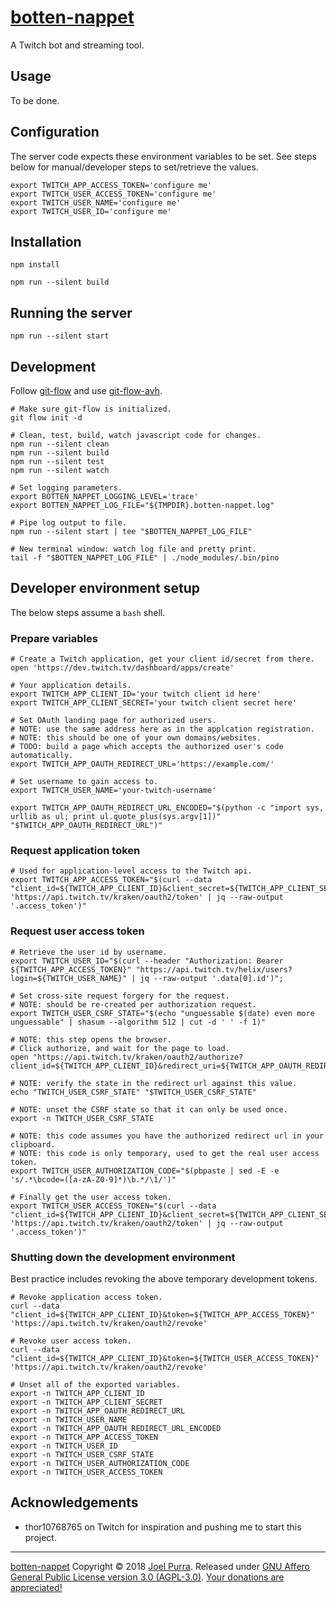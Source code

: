 # [botten-nappet](https://joelpurra.com/projects/botten-nappet/)

A Twitch bot and streaming tool.



## Usage

To be done.



## Configuration

The server code expects these environment variables to be set. See steps below for manual/developer steps to set/retrieve the values.

```shell
export TWITCH_APP_ACCESS_TOKEN='configure me'
export TWITCH_USER_ACCESS_TOKEN='configure me'
export TWITCH_USER_NAME='configure me'
export TWITCH_USER_ID='configure me'
```



## Installation

```shell
npm install

npm run --silent build
```



## Running the server

```shell
npm run --silent start
```



## Development

Follow [git-flow](https://danielkummer.github.io/git-flow-cheatsheet/) and use [git-flow-avh](https://github.com/petervanderdoes/gitflow-avh).

```shell
# Make sure git-flow is initialized.
git flow init -d

# Clean, test, build, watch javascript code for changes.
npm run --silent clean
npm run --silent build
npm run --silent test
npm run --silent watch

# Set logging parameters.
export BOTTEN_NAPPET_LOGGING_LEVEL='trace'
export BOTTEN_NAPPET_LOG_FILE="${TMPDIR}.botten-nappet.log"

# Pipe log output to file.
npm run --silent start | tee "$BOTTEN_NAPPET_LOG_FILE"

# New terminal window: watch log file and pretty print.
tail -f "$BOTTEN_NAPPET_LOG_FILE" | ./node_modules/.bin/pino
```



## Developer environment setup

The below steps assume a `bash` shell.


### Prepare variables

```shell
# Create a Twitch application, get your client id/secret from there.
open 'https://dev.twitch.tv/dashboard/apps/create'

# Your application details.
export TWITCH_APP_CLIENT_ID='your twitch client id here'
export TWITCH_APP_CLIENT_SECRET='your twitch client secret here'

# Set OAuth landing page for authorized users.
# NOTE: use the same address here as in the applcation registration.
# NOTE: this should be one of your own domains/websites.
# TODO: build a page which accepts the authorized user's code automatically.
export TWITCH_APP_OAUTH_REDIRECT_URL='https://example.com/'

# Set username to gain access to.
export TWITCH_USER_NAME='your-twitch-username'
```

```shell
export TWITCH_APP_OAUTH_REDIRECT_URL_ENCODED="$(python -c "import sys, urllib as ul; print ul.quote_plus(sys.argv[1])" "$TWITCH_APP_OAUTH_REDIRECT_URL")"
```


### Request application token

```shell
# Used for application-level access to the Twitch api.
export TWITCH_APP_ACCESS_TOKEN="$(curl --data "client_id=${TWITCH_APP_CLIENT_ID}&client_secret=${TWITCH_APP_CLIENT_SECRET}&grant_type=client_credentials&scope=channel_feed_read" 'https://api.twitch.tv/kraken/oauth2/token' | jq --raw-output '.access_token')"
```

### Request user access token

```shell
# Retrieve the user id by username.
export TWITCH_USER_ID="$(curl --header "Authorization: Bearer ${TWITCH_APP_ACCESS_TOKEN}" "https://api.twitch.tv/helix/users?login=${TWITCH_USER_NAME}" | jq --raw-output '.data[0].id')";

# Set cross-site request forgery for the request.
# NOTE: should be re-created per authorization request.
export TWITCH_USER_CSRF_STATE="$(echo "unguessable $(date) even more unguessable" | shasum --algorithm 512 | cut -d ' ' -f 1)"

# NOTE: this step opens the browser.
# Click authorize, and wait for the page to load.
open "https://api.twitch.tv/kraken/oauth2/authorize?client_id=${TWITCH_APP_CLIENT_ID}&redirect_uri=${TWITCH_APP_OAUTH_REDIRECT_URL_ENCODED}&response_type=code&scope=channel_feed_read%20channel_subscriptions%20chat_login&force_verify=true&state=${TWITCH_USER_CSRF_STATE}"

# NOTE: verify the state in the redirect url against this value.
echo "TWITCH_USER_CSRF_STATE" "$TWITCH_USER_CSRF_STATE"

# NOTE: unset the CSRF state so that it can only be used once.
export -n TWITCH_USER_CSRF_STATE

# NOTE: this code assumes you have the authorized redirect url in your clipboard.
# NOTE: this code is only temporary, used to get the real user access token.
export TWITCH_USER_AUTHORIZATION_CODE="$(pbpaste | sed -E -e 's/.*\bcode=([a-zA-Z0-9]*)\b.*/\1/')"

# Finally get the user access token.
export TWITCH_USER_ACCESS_TOKEN="$(curl --data "client_id=${TWITCH_APP_CLIENT_ID}&client_secret=${TWITCH_APP_CLIENT_SECRET}&code=${TWITCH_USER_AUTHORIZATION_CODE}&grant_type=authorization_code&redirect_uri=${TWITCH_APP_OAUTH_REDIRECT_URL_ENCODED}" 'https://api.twitch.tv/kraken/oauth2/token' | jq --raw-output '.access_token')"
```


### Shutting down the development environment

Best practice includes revoking the above temporary development tokens.

```shell
# Revoke application access token.
curl --data "client_id=${TWITCH_APP_CLIENT_ID}&token=${TWITCH_APP_ACCESS_TOKEN}" 'https://api.twitch.tv/kraken/oauth2/revoke'

# Revoke user access token.
curl --data "client_id=${TWITCH_APP_CLIENT_ID}&token=${TWITCH_USER_ACCESS_TOKEN}" 'https://api.twitch.tv/kraken/oauth2/revoke'
```

```shell
# Unset all of the exported variables.
export -n TWITCH_APP_CLIENT_ID
export -n TWITCH_APP_CLIENT_SECRET
export -n TWITCH_APP_OAUTH_REDIRECT_URL
export -n TWITCH_USER_NAME
export -n TWITCH_APP_OAUTH_REDIRECT_URL_ENCODED
export -n TWITCH_APP_ACCESS_TOKEN
export -n TWITCH_USER_ID
export -n TWITCH_USER_CSRF_STATE
export -n TWITCH_USER_AUTHORIZATION_CODE
export -n TWITCH_USER_ACCESS_TOKEN
```



## Acknowledgements

- thor10768765 on Twitch for inspiration and pushing me to start this project.



---

[botten-nappet](https://joelpurra.com/projects/botten-nappet/) Copyright &copy; 2018 [Joel Purra](https://joelpurra.com/). Released under [GNU Affero General Public License version 3.0 (AGPL-3.0)](https://www.gnu.org/licenses/agpl.html). [Your donations are appreciated!](https://joelpurra.com/donate/)
